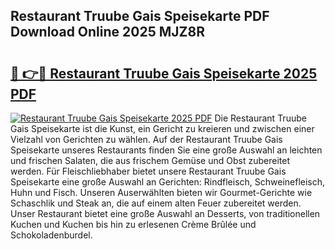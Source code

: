 ## Restaurant Truube Gais Speisekarte PDF Download Online 2025 MJZ8R

# <h2><a href="http://gcdvqhl.nevu.top/?p=Restaurant+Truube+Gais+Speisekarte">🔗 👉🔴 Restaurant Truube Gais Speisekarte 2025 PDF</a></h2>

[![Restaurant Truube Gais Speisekarte 2025 PDF](https://i.imgur.com/dBaPXMq.png)](http://gcdvqhl.nevu.top/?p=Restaurant+Truube+Gais+Speisekarte)
Die Restaurant Truube Gais Speisekarte ist die Kunst, ein Gericht zu kreieren und zwischen einer Vielzahl von Gerichten zu wählen. Auf der Restaurant Truube Gais Speisekarte unseres Restaurants finden Sie eine große Auswahl an leichten und frischen Salaten, die aus frischem Gemüse und Obst zubereitet werden. Für Fleischliebhaber bietet unsere Restaurant Truube Gais Speisekarte eine große Auswahl an Gerichten: Rindfleisch, Schweinefleisch, Huhn und Fisch. Unseren Auserwählten bieten wir Gourmet-Gerichte wie Schaschlik und Steak an, die auf einem alten Feuer zubereitet werden. Unser Restaurant bietet eine große Auswahl an Desserts, von traditionellen Kuchen und Kuchen bis hin zu erlesenen Crème Brûlée und Schokoladenburdel.
